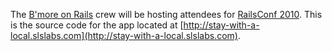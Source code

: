 The [B'more on Rails](http://bmoreonrails.org/) crew will be hosting attendees for [RailsConf 2010](http://railsconf.org).  This is the source code for the app located at [http://stay-with-a-local.slslabs.com](http://stay-with-a-local.slslabs.com).